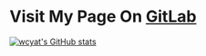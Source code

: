# Visit My Page On [GitLab](https://gitlab.com/wcyat)
[![wcyat's GitHub stats](https://github-readme-stats.vercel.app/api?username=sdip15fa)](https://github.com/anuraghazra/github-readme-stats)
